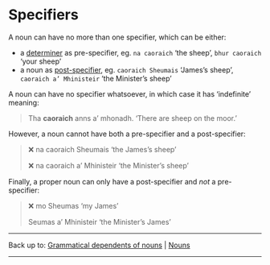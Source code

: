 # Specifiers

A noun can have no more than one specifier, which can be either:

- a [determiner](determiners.md) as pre-specifier, eg. `na caoraich` ‘the sheep’, `bhur caoraich` ‘your sheep’
- a noun as [post-specifier](post-specifiers.md), eg. `caoraich Sheumais` ‘James’s sheep’, `caoraich a’ Mhinisteir` ‘the Minister’s sheep’

A noun can have no specifier whatsoever, in which case it has ‘indefinite’ meaning:

> Tha **caoraich** anns a’ mhonadh. ‘There are sheep on the moor.’

However, a noun cannot have both a pre-specifier and a post-specifier:

> ❌ na caoraich Sheumais ‘the James’s sheep’
>
> ❌ na caoraich a’ Mhinisteir ‘the Minister’s sheep’

Finally, a proper noun can only have a post-specifier and *not* a pre-specifier:

> ❌ mo Sheumas ‘my James’
>
> Seumas a’ Mhinisteir ‘the Minister’s James’

----

Back up to: [Grammatical dependents of nouns](../index.md) \| [Nouns](../../index.md)

----
